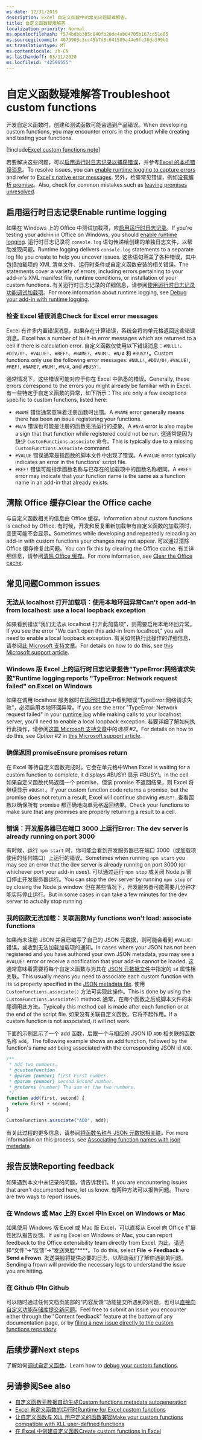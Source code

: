 ```yaml
---
ms.date: 12/31/2019
description: Excel 自定义函数中的常见问题疑难解答。
title: 自定义函数疑难解答
localization_priority: Normal
ms.openlocfilehash: f574bdbb385c840fb20de4ab64705b167cd51e05
ms.sourcegitcommit: 4079903c3cc45b7d8c041509a44e9fc38da399b1
ms.translationtype: MT
ms.contentlocale: zh-CN
ms.lasthandoff: 03/11/2020
ms.locfileid: "42596555"
---
```

# <a name="troubleshoot-custom-functions"></a><span data-ttu-id="9472b-103">自定义函数疑难解答</span><span class="sxs-lookup"><span data-stu-id="9472b-103">Troubleshoot custom functions</span></span>

<span data-ttu-id="9472b-104">开发自定义函数时，创建和测试函数可能会遇到产品错误。</span><span class="sxs-lookup"><span data-stu-id="9472b-104">When developing custom functions, you may encounter errors in the product while creating and testing your functions.</span></span>

[!include[Excel custom functions note](../includes/excel-custom-functions-note.md)]

<span data-ttu-id="9472b-105">若要解决这些问题，可以[启用运行时日志记录以捕获错误](#enable-runtime-logging)，并参考[Excel 的本机错误消息](#check-for-excel-error-messages)。</span><span class="sxs-lookup"><span data-stu-id="9472b-105">To resolve issues, you can [enable runtime logging to capture errors](#enable-runtime-logging) and refer to [Excel's native error messages](#check-for-excel-error-messages).</span></span> <span data-ttu-id="9472b-106">另外，检查常见错误，例如[没有解析 promise](#ensure-promises-return)。</span><span class="sxs-lookup"><span data-stu-id="9472b-106">Also, check for common mistakes such as [leaving promises unresolved](#ensure-promises-return).</span></span>

## <a name="enable-runtime-logging"></a><span data-ttu-id="9472b-107">启用运行时日志记录</span><span class="sxs-lookup"><span data-stu-id="9472b-107">Enable runtime logging</span></span>

<span data-ttu-id="9472b-108">如果在 Windows 上的 Office 中测试加载项，应[启用运行时日志记录](../testing/runtime-logging.md)。</span><span class="sxs-lookup"><span data-stu-id="9472b-108">If you're testing your add-in in Office on Windows, you should [enable runtime logging](../testing/runtime-logging.md).</span></span> <span data-ttu-id="9472b-109">运行时日志记录将 `console.log` 语句传递给创建的单独日志文件，以帮助发现问题。</span><span class="sxs-lookup"><span data-stu-id="9472b-109">Runtime logging delivers `console.log` statements to a separate log file you create to help you uncover issues.</span></span> <span data-ttu-id="9472b-110">这些语句涵盖了各种错误，其中包括加载项的 XML 清单文件、运行时条件或自定义函数安装的相关错误。</span><span class="sxs-lookup"><span data-stu-id="9472b-110">The statements cover a variety of errors, including errors pertaining to your add-in's XML manifest file, runtime conditions, or installation of your custom functions.</span></span> <span data-ttu-id="9472b-111">有关运行时日志记录的详细信息，请参阅[使用运行时日志记录功能调试加载项](../testing/runtime-logging.md)。</span><span class="sxs-lookup"><span data-stu-id="9472b-111">For more information about runtime logging, see [Debug your add-in with runtime logging](../testing/runtime-logging.md).</span></span>

### <a name="check-for-excel-error-messages"></a><span data-ttu-id="9472b-112">检查 Excel 错误消息</span><span class="sxs-lookup"><span data-stu-id="9472b-112">Check for Excel error messages</span></span>

<span data-ttu-id="9472b-113">Excel 有许多内置错误消息，如果存在计算错误，系统会将向单元格返回这些错误消息。</span><span class="sxs-lookup"><span data-stu-id="9472b-113">Excel has a number of built-in error messages which are returned to a cell if there is calculation error.</span></span> <span data-ttu-id="9472b-114">自定义函数仅使用以下错误消息：`#NULL!`、`#DIV/0!`、`#VALUE!`、`#REF!`、`#NAME?`、`#NUM!`、`#N/A` 和 `#BUSY!`。</span><span class="sxs-lookup"><span data-stu-id="9472b-114">Custom functions only use the following error messages: `#NULL!`, `#DIV/0!`, `#VALUE!`, `#REF!`, `#NAME?`, `#NUM!`, `#N/A`, and `#BUSY!`.</span></span>

<span data-ttu-id="9472b-115">通常情况下，这些错误可能对应于你在 Excel 中熟悉的错误。</span><span class="sxs-lookup"><span data-stu-id="9472b-115">Generally, these errors correspond to the errors you might already be familiar with in Excel.</span></span> <span data-ttu-id="9472b-116">有一些特定于自定义函数的异常，如下所示：</span><span class="sxs-lookup"><span data-stu-id="9472b-116">The are only a few exceptions specific to custom functions, listed here:</span></span>

- <span data-ttu-id="9472b-117">`#NAME` 错误通常意味着注册函数时出错。</span><span class="sxs-lookup"><span data-stu-id="9472b-117">A `#NAME` error generally means there has been an issue registering your functions.</span></span>
- <span data-ttu-id="9472b-118">`#N/A` 错误也可能是注册的函数无法运行的迹象。</span><span class="sxs-lookup"><span data-stu-id="9472b-118">A `#N/A` error is also maybe a sign that that function while registered could not be run.</span></span> <span data-ttu-id="9472b-119">这通常是因为缺少 `CustomFunctions.associate` 命令。</span><span class="sxs-lookup"><span data-stu-id="9472b-119">This is typically due to a missing `CustomFunctions.associate` command.</span></span>
- <span data-ttu-id="9472b-120">`#VALUE` 错误通常是指函数的脚本文件中出现了错误。</span><span class="sxs-lookup"><span data-stu-id="9472b-120">A `#VALUE` error typically indicates an error in the functions' script file.</span></span>
- <span data-ttu-id="9472b-121">`#REF!` 错误可能指示函数名称与已存在的加载项中的函数名称相同。</span><span class="sxs-lookup"><span data-stu-id="9472b-121">A `#REF!` error may indicate that your function name is the same as a function name in an add-in that already exists.</span></span>

## <a name="clear-the-office-cache"></a><span data-ttu-id="9472b-122">清除 Office 缓存</span><span class="sxs-lookup"><span data-stu-id="9472b-122">Clear the Office cache</span></span>

<span data-ttu-id="9472b-123">与自定义函数相关的信息由 Office 缓存。</span><span class="sxs-lookup"><span data-stu-id="9472b-123">Information about custom functions is cached by Office.</span></span> <span data-ttu-id="9472b-124">有时候，开发和反复重新加载带有自定义函数的加载项时，变更可能不会显示。</span><span class="sxs-lookup"><span data-stu-id="9472b-124">Sometimes while developing and repeatedly reloading an add-in with custom functions your changes may not appear.</span></span> <span data-ttu-id="9472b-125">可以通过清除 Office 缓存修复此问题。</span><span class="sxs-lookup"><span data-stu-id="9472b-125">You can fix this by clearing the Office cache.</span></span> <span data-ttu-id="9472b-126">有关详细信息，请参阅[清除 Office 缓存](../testing/clear-cache.md)。</span><span class="sxs-lookup"><span data-stu-id="9472b-126">For more information, see [Clear the Office cache](../testing/clear-cache.md).</span></span>

## <a name="common-issues"></a><span data-ttu-id="9472b-127">常见问题</span><span class="sxs-lookup"><span data-stu-id="9472b-127">Common issues</span></span>

### <a name="cant-open-add-in-from-localhost-use-a-local-loopback-exception"></a><span data-ttu-id="9472b-128">无法从 localhost 打开加载项：使用本地环回异常</span><span class="sxs-lookup"><span data-stu-id="9472b-128">Can't open add-in from localhost: use a local loopback exception</span></span>

<span data-ttu-id="9472b-129">如果看到错误“我们无法从 localhost 打开此加载项”，则需要启用本地环回异常。</span><span class="sxs-lookup"><span data-stu-id="9472b-129">If you see the error "We can't open this add-in from localhost," you will need to enable a local loopback exception.</span></span> <span data-ttu-id="9472b-130">有关如何执行此操作的详细信息，请参阅[此 Microsoft 支持文章](https://support.microsoft.com/help/4490419/local-loopback-exemption-does-not-work)。</span><span class="sxs-lookup"><span data-stu-id="9472b-130">For details on how to do this, see [this Microsoft support article](https://support.microsoft.com/help/4490419/local-loopback-exemption-does-not-work).</span></span>

### <a name="runtime-logging-reports-typeerror-network-request-failed-on-excel-on-windows"></a><span data-ttu-id="9472b-131">Windows 版 Excel 上的运行时日志记录报告“TypeError:网络请求失败”</span><span class="sxs-lookup"><span data-stu-id="9472b-131">Runtime logging reports "TypeError: Network request failed" on Excel on Windows</span></span>

<span data-ttu-id="9472b-132">如果在调用 localhost 服务器时在[运行时日志](custom-functions-troubleshooting.md#enable-runtime-logging)中看到错误“TypeError:网络请求失败”，必须启用本地环回异常。</span><span class="sxs-lookup"><span data-stu-id="9472b-132">If you see the error "TypeError: Network request failed" in your [runtime log](custom-functions-troubleshooting.md#enable-runtime-logging) while making calls to your localhost server, you'll need to enable a local loopback exception.</span></span> <span data-ttu-id="9472b-133">若要详细了解如何执行此操作，请参阅[这篇 Microsoft 支持文章](https://support.microsoft.com/help/4490419/local-loopback-exemption-does-not-work)中的*选项 #2*。</span><span class="sxs-lookup"><span data-stu-id="9472b-133">For details on how to do this, see *Option #2* in [this Microsoft support article](https://support.microsoft.com/help/4490419/local-loopback-exemption-does-not-work).</span></span>

### <a name="ensure-promises-return"></a><span data-ttu-id="9472b-134">确保返回 promise</span><span class="sxs-lookup"><span data-stu-id="9472b-134">Ensure promises return</span></span>

<span data-ttu-id="9472b-135">在 Excel 等待自定义函数完成时，它会在单元格中</span><span class="sxs-lookup"><span data-stu-id="9472b-135">When Excel is waiting for a custom function to complete, it displays #BUSY!</span></span> <span data-ttu-id="9472b-136">显示 #BUSY!。</span><span class="sxs-lookup"><span data-stu-id="9472b-136">in the cell.</span></span> <span data-ttu-id="9472b-137">如果自定义函数代码返回一个 promise，但该 promise 不返回结果，则 Excel 将继续显示 `#BUSY!`。</span><span class="sxs-lookup"><span data-stu-id="9472b-137">If your custom function code returns a promise, but the promise does not return a result, Excel will continue showing `#BUSY!`.</span></span> <span data-ttu-id="9472b-138">查看函数以确保所有 promise 都正确地向单元格返回结果。</span><span class="sxs-lookup"><span data-stu-id="9472b-138">Check your functions to make sure that any promises are properly returning a result to a cell.</span></span>

### <a name="error-the-dev-server-is-already-running-on-port-3000"></a><span data-ttu-id="9472b-139">错误：开发服务器已在端口 3000 上运行</span><span class="sxs-lookup"><span data-stu-id="9472b-139">Error: The dev server is already running on port 3000</span></span>

<span data-ttu-id="9472b-140">有时候，运行 `npm start` 时，你可能会看到开发服务器已在端口 3000（或加载项使用的任何端口）上运行的错误。</span><span class="sxs-lookup"><span data-stu-id="9472b-140">Sometimes when running `npm start` you may see an error that the dev server is already running on port 3000 (or whichever port your add-in uses).</span></span> <span data-ttu-id="9472b-141">可以通过运行 `npm stop` 或关闭 Node.js 窗口停止开发服务器运行。</span><span class="sxs-lookup"><span data-stu-id="9472b-141">You can stop the dev server by running `npm stop` or by closing the Node.js window.</span></span> <span data-ttu-id="9472b-142">但在某些情况下，开发服务器可能需要几分钟才能实际停止运行。</span><span class="sxs-lookup"><span data-stu-id="9472b-142">But in some cases in can take a few minutes for the dev server to actually stop running.</span></span>

### <a name="my-functions-wont-load-associate-functions"></a><span data-ttu-id="9472b-143">我的函数无法加载：关联函数</span><span class="sxs-lookup"><span data-stu-id="9472b-143">My functions won't load: associate functions</span></span>

<span data-ttu-id="9472b-144">如果尚未注册 JSON 并且已编写了自己的 JSON 元数据，则可能会看到 `#VALUE!` 错误，或收到无法加载加载项的通知。</span><span class="sxs-lookup"><span data-stu-id="9472b-144">In cases where your JSON has not been registered and you have authored your own JSON metadata, you may see a `#VALUE!` error or receive a notification that your add-in cannot be loaded.</span></span> <span data-ttu-id="9472b-145">这通常意味着需要将每个自定义函数与为其在 [JSON 元数据文件](custom-functions-json.md)中指定的 `id` 属性相关联。</span><span class="sxs-lookup"><span data-stu-id="9472b-145">This usually means you need to associate each custom function with its `id` property specified in the [JSON metadata file](custom-functions-json.md).</span></span> <span data-ttu-id="9472b-146">使用 `CustomFunctions.associate()` 方法可实现此操作。</span><span class="sxs-lookup"><span data-stu-id="9472b-146">This is done by using the `CustomFunctions.associate()` method.</span></span> <span data-ttu-id="9472b-147">通常，在每个函数之后或脚本文件的末尾调用此方法。</span><span class="sxs-lookup"><span data-stu-id="9472b-147">Typically this method call is made after each function or at the end of the script file.</span></span> <span data-ttu-id="9472b-148">如果没有关联自定义函数，它将不起作用。</span><span class="sxs-lookup"><span data-stu-id="9472b-148">If a custom function is not associated, it will not work.</span></span>

<span data-ttu-id="9472b-149">下面的示例显示了一个 add 函数，后跟一个与相应的 JSON ID `ADD` 相关联的函数名称 `add`。</span><span class="sxs-lookup"><span data-stu-id="9472b-149">The following example shows an add function, followed by the function's name `add` being associated with the corresponding JSON id `ADD`.</span></span>

```js
/**
 * Add two numbers.
 * @customfunction
 * @param {number} first First number.
 * @param {number} second Second number.
 * @returns {number} The sum of the two numbers.
 */
function add(first, second) {
  return first + second;
}

CustomFunctions.associate("ADD", add);
```

<span data-ttu-id="9472b-150">有关此过程的更多信息，请参阅[将函数名称与 JSON 元数据相关联](../excel/custom-functions-json.md#associating-function-names-with-json-metadata)。</span><span class="sxs-lookup"><span data-stu-id="9472b-150">For more information on this process, see [Associating function names with json metadata](../excel/custom-functions-json.md#associating-function-names-with-json-metadata).</span></span>

## <a name="reporting-feedback"></a><span data-ttu-id="9472b-151">报告反馈</span><span class="sxs-lookup"><span data-stu-id="9472b-151">Reporting feedback</span></span>

<span data-ttu-id="9472b-152">如果遇到本文中未记录的问题，请告诉我们。</span><span class="sxs-lookup"><span data-stu-id="9472b-152">If you are encountering issues that aren't documented here, let us know.</span></span> <span data-ttu-id="9472b-153">有两种方法可以报告问题。</span><span class="sxs-lookup"><span data-stu-id="9472b-153">There are two ways to report issues.</span></span>

### <a name="in-excel-on-windows-or-mac"></a><span data-ttu-id="9472b-154">在 Wndows 或 Mac 上的 Excel 中</span><span class="sxs-lookup"><span data-stu-id="9472b-154">In Excel on Windows or Mac</span></span>

<span data-ttu-id="9472b-155">如果使用 Windows 版 Excel 或 Mac 版 Excel，可以直接从 Excel 向 Office 扩展性团队报告反馈。</span><span class="sxs-lookup"><span data-stu-id="9472b-155">If using Excel on Windows or Mac, you can report feedback to the Office extensibility team directly from Excel.</span></span> <span data-ttu-id="9472b-156">为此，请选择“文件”->“反馈”->“发送哭脸”\*\*\*\*。</span><span class="sxs-lookup"><span data-stu-id="9472b-156">To do this, select **File -> Feedback -> Send a Frown**.</span></span> <span data-ttu-id="9472b-157">发送哭脸将提供必要的日志，以帮助我们了解你遇到的问题。</span><span class="sxs-lookup"><span data-stu-id="9472b-157">Sending a frown will provide the necessary logs to understand the issue you are hitting.</span></span>

### <a name="in-github"></a><span data-ttu-id="9472b-158">在 Github 中</span><span class="sxs-lookup"><span data-stu-id="9472b-158">In Github</span></span>

<span data-ttu-id="9472b-159">可以随时通过任何文档页底部的“内容反馈”功能提交所遇到的问题，也可以[直接向自定义功能存储库提交新问题](https://github.com/OfficeDev/Excel-Custom-Functions/issues)。</span><span class="sxs-lookup"><span data-stu-id="9472b-159">Feel free to submit an issue you encounter either through the "Content feedback" feature at the bottom of any documentation page, or by [filing a new issue directly to the custom functions repository](https://github.com/OfficeDev/Excel-Custom-Functions/issues).</span></span>

## <a name="next-steps"></a><span data-ttu-id="9472b-160">后续步骤</span><span class="sxs-lookup"><span data-stu-id="9472b-160">Next steps</span></span>
<span data-ttu-id="9472b-161">了解如何[调试自定义函数](custom-functions-debugging.md)。</span><span class="sxs-lookup"><span data-stu-id="9472b-161">Learn how to [debug your custom functions](custom-functions-debugging.md).</span></span>

## <a name="see-also"></a><span data-ttu-id="9472b-162">另请参阅</span><span class="sxs-lookup"><span data-stu-id="9472b-162">See also</span></span>

* [<span data-ttu-id="9472b-163">自定义函数元数据自动生成</span><span class="sxs-lookup"><span data-stu-id="9472b-163">Custom functions metadata autogeneration</span></span>](custom-functions-json-autogeneration.md)
* [<span data-ttu-id="9472b-164">Excel 自定义函数的运行时</span><span class="sxs-lookup"><span data-stu-id="9472b-164">Runtime for Excel custom functions</span></span>](custom-functions-runtime.md)
* [<span data-ttu-id="9472b-165">让自定义函数与 XLL 用户定义的函数兼容</span><span class="sxs-lookup"><span data-stu-id="9472b-165">Make your custom functions compatible with XLL user-defined functions</span></span>](make-custom-functions-compatible-with-xll-udf.md)
* [<span data-ttu-id="9472b-166">在 Excel 中创建自定义函数</span><span class="sxs-lookup"><span data-stu-id="9472b-166">Create custom functions in Excel</span></span>](custom-functions-overview.md)
